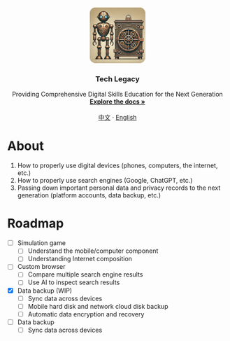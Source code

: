 <div align="center">
  <a href="https://github.com/tech-legacy/tech-legacy">
    <img src="https://github.com/tech-legacy/tech-legacy/blob/dev/assets/icon_256x256.png" alt="Logo" width="128" height="128">
  </a>

  <h3 align="center">Tech Legacy</h3>

  <p align="center">
    Providing Comprehensive Digital Skills Education for the Next Generation
    <br />
    <a href="https://github.com/tech-legacy/tech-legacy"><strong>Explore the docs »</strong></a>
    <br />
    <br />
    <a href="https://github.com/tech-legacy/tech-legacy/blob/dev/README.md">中文</a>
    ·
    <a href="https://github.com/tech-legacy/tech-legacy/blob/dev/README.en-us.md">English</a>
  </p>
</div>

# About

1. How to properly use digital devices (phones, computers, the internet, etc.)
2. How to properly use search engines (Google, ChatGPT, etc.)
3. Passing down important personal data and privacy records to the next generation (platform accounts, data backup, etc.)

# Roadmap

- [ ] Simulation game
  - [ ] Understand the mobile/computer component
  - [ ] Understanding Internet composition
- [ ] Custom browser
  - [ ] Compare multiple search engine results
  - [ ] Use AI to inspect search results
- [x] Data backup (WIP)
  - [ ] Sync data across devices
  - [ ] Mobile hard disk and network cloud disk backup
  - [ ] Automatic data encryption and recovery
- [ ] Data backup
  - [ ] Sync data across devices
